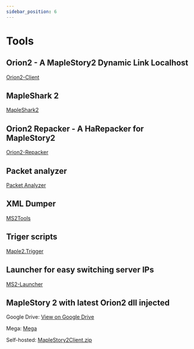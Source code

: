 ```yaml
---
sidebar_position: 6
---
```


# Tools

## Orion2 - A MapleStory2 Dynamic Link Localhost

[Orion2-Client](https://github.com/Clockworkx/Orion2-Client)

## MapleShark 2

[MapleShark2](https://github.com/kOchirasu/MapleShark2)

## Orion2 Repacker - A HaRepacker for MapleStory2

[Orion2-Repacker](https://github.com/AngeloTadeucci/Orion2-Repacker)

## Packet analyzer

[Packet Analyzer](https://mapleme.me/packet-analyzer)

## XML Dumper

[MS2Tools](https://github.com/Miyuyami/MS2Tools)

## Triger scripts

[Maple2.Trigger](https://github.com/kOchirasu/Maple2.Trigger)

## Launcher for easy switching server IPs

[MS2-Launcher](https://github.com/Clockworkx/MS2-Launcher/)

## MapleStory 2 with latest Orion2 dll injected

Google Drive: [View on Google Drive](https://drive.google.com/file/d/1NxSNP7AB-BgPlYavXPAuTi1ay2TR0uwV/view)

Mega: [Mega](https://mega.nz/file/IKtRURgA#fwQvteamrhm0825SRhqdsPY_gunufECdqANk1XBwmPQ)

Self-hosted: [MapleStory2Client.zip](https://tadeucci.dev/MapleStory2Client.zip)
